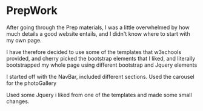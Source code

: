 # PrepWork

After going through the Prep materials, I was a little overwhelmed by
how much details a good website entails, and I didn't know where to start with
my own page.

I have therefore decided to use some of the templates that w3schools provided, and
cherry picked the bootstrap elements that I liked, and literally bootstrapped my whole
page using different bootstrap and Jquery elements

I started off with the NavBar, included different sections. Used the carousel for the
photoGallery

Used some Jquery i liked from one of the templates and made some small changes.
